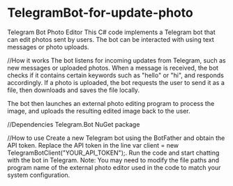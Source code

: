 # TelegramBot-for-update-photo
Telegram Bot Photo Editor
This C# code implements a Telegram bot that can edit photos sent by users. The bot can be interacted with using text messages or photo uploads.

//How it works
The bot listens for incoming updates from Telegram, such as new messages or uploaded photos. When a message is received, the bot checks if it contains certain keywords such as "hello" or "hi", and responds accordingly. If a photo is uploaded, the bot requests the user to send it as a file, then downloads and saves the file locally.

The bot then launches an external photo editing program to process the image, and uploads the resulting edited image back to the user.

//Dependencies
Telegram.Bot NuGet package

//How to use
Create a new Telegram bot using the BotFather and obtain the API token.
Replace the API token in the line var client = new TelegramBotClient("YOUR_API_TOKEN");.
Run the code and start chatting with the bot in Telegram.
Note: You may need to modify the file paths and program name of the external photo editor used in the code to match your system configuration.
